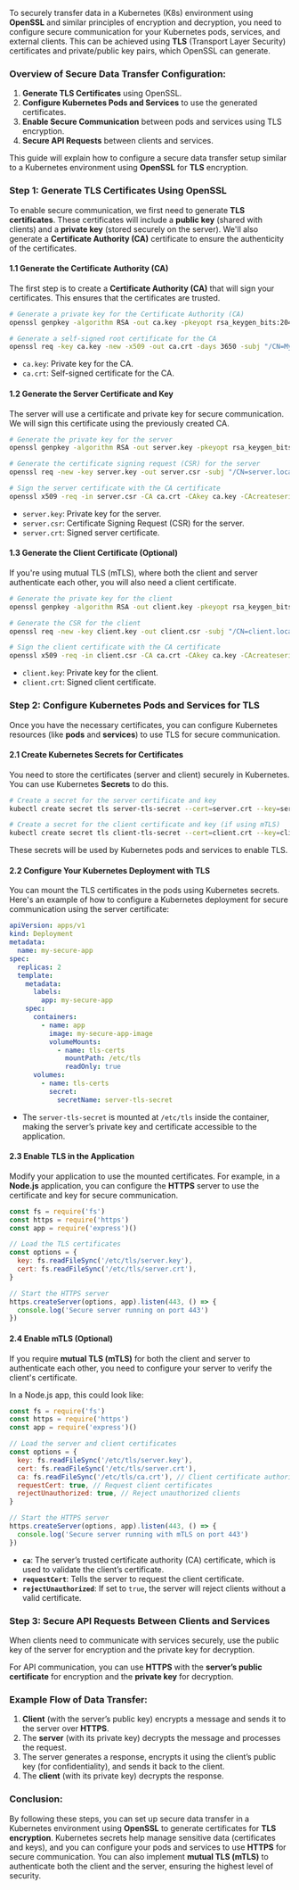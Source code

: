 To securely transfer data in a Kubernetes (K8s) environment using **OpenSSL** and similar principles of encryption and decryption, you need to configure secure communication for your Kubernetes pods, services, and external clients. This can be achieved using **TLS** (Transport Layer Security) certificates and private/public key pairs, which OpenSSL can generate.

### Overview of Secure Data Transfer Configuration:

1. **Generate TLS Certificates** using OpenSSL.
2. **Configure Kubernetes Pods and Services** to use the generated certificates.
3. **Enable Secure Communication** between pods and services using TLS encryption.
4. **Secure API Requests** between clients and services.

This guide will explain how to configure a secure data transfer setup similar to a Kubernetes environment using **OpenSSL** for **TLS** encryption.

### Step 1: Generate TLS Certificates Using OpenSSL

To enable secure communication, we first need to generate **TLS certificates**. These certificates will include a **public key** (shared with clients) and a **private key** (stored securely on the server). We'll also generate a **Certificate Authority (CA)** certificate to ensure the authenticity of the certificates.

#### 1.1 Generate the Certificate Authority (CA)

The first step is to create a **Certificate Authority (CA)** that will sign your certificates. This ensures that the certificates are trusted.

```bash
# Generate a private key for the Certificate Authority (CA)
openssl genpkey -algorithm RSA -out ca.key -pkeyopt rsa_keygen_bits:2048

# Generate a self-signed root certificate for the CA
openssl req -key ca.key -new -x509 -out ca.crt -days 3650 -subj "/CN=MyCA"
```

- `ca.key`: Private key for the CA.
- `ca.crt`: Self-signed certificate for the CA.

#### 1.2 Generate the Server Certificate and Key

The server will use a certificate and private key for secure communication. We will sign this certificate using the previously created CA.

```bash
# Generate the private key for the server
openssl genpkey -algorithm RSA -out server.key -pkeyopt rsa_keygen_bits:2048

# Generate the certificate signing request (CSR) for the server
openssl req -new -key server.key -out server.csr -subj "/CN=server.local"

# Sign the server certificate with the CA certificate
openssl x509 -req -in server.csr -CA ca.crt -CAkey ca.key -CAcreateserial -out server.crt -days 365
```

- `server.key`: Private key for the server.
- `server.csr`: Certificate Signing Request (CSR) for the server.
- `server.crt`: Signed server certificate.

#### 1.3 Generate the Client Certificate (Optional)

If you're using mutual TLS (mTLS), where both the client and server authenticate each other, you will also need a client certificate.

```bash
# Generate the private key for the client
openssl genpkey -algorithm RSA -out client.key -pkeyopt rsa_keygen_bits:2048

# Generate the CSR for the client
openssl req -new -key client.key -out client.csr -subj "/CN=client.local"

# Sign the client certificate with the CA certificate
openssl x509 -req -in client.csr -CA ca.crt -CAkey ca.key -CAcreateserial -out client.crt -days 365
```

- `client.key`: Private key for the client.
- `client.crt`: Signed client certificate.

### Step 2: Configure Kubernetes Pods and Services for TLS

Once you have the necessary certificates, you can configure Kubernetes resources (like **pods** and **services**) to use TLS for secure communication.

#### 2.1 Create Kubernetes Secrets for Certificates

You need to store the certificates (server and client) securely in Kubernetes. You can use Kubernetes **Secrets** to do this.

```bash
# Create a secret for the server certificate and key
kubectl create secret tls server-tls-secret --cert=server.crt --key=server.key

# Create a secret for the client certificate and key (if using mTLS)
kubectl create secret tls client-tls-secret --cert=client.crt --key=client.key
```

These secrets will be used by Kubernetes pods and services to enable TLS.

#### 2.2 Configure Your Kubernetes Deployment with TLS

You can mount the TLS certificates in the pods using Kubernetes secrets. Here's an example of how to configure a Kubernetes deployment for secure communication using the server certificate:

```yaml
apiVersion: apps/v1
kind: Deployment
metadata:
  name: my-secure-app
spec:
  replicas: 2
  template:
    metadata:
      labels:
        app: my-secure-app
    spec:
      containers:
        - name: app
          image: my-secure-app-image
          volumeMounts:
            - name: tls-certs
              mountPath: /etc/tls
              readOnly: true
      volumes:
        - name: tls-certs
          secret:
            secretName: server-tls-secret
```

- The `server-tls-secret` is mounted at `/etc/tls` inside the container, making the server’s private key and certificate accessible to the application.

#### 2.3 Enable TLS in the Application

Modify your application to use the mounted certificates. For example, in a **Node.js** application, you can configure the **HTTPS** server to use the certificate and key for secure communication.

```javascript
const fs = require('fs')
const https = require('https')
const app = require('express')()

// Load the TLS certificates
const options = {
  key: fs.readFileSync('/etc/tls/server.key'),
  cert: fs.readFileSync('/etc/tls/server.crt'),
}

// Start the HTTPS server
https.createServer(options, app).listen(443, () => {
  console.log('Secure server running on port 443')
})
```

#### 2.4 Enable mTLS (Optional)

If you require **mutual TLS (mTLS)** for both the client and server to authenticate each other, you need to configure your server to verify the client's certificate.

In a Node.js app, this could look like:

```javascript
const fs = require('fs')
const https = require('https')
const app = require('express')()

// Load the server and client certificates
const options = {
  key: fs.readFileSync('/etc/tls/server.key'),
  cert: fs.readFileSync('/etc/tls/server.crt'),
  ca: fs.readFileSync('/etc/tls/ca.crt'), // Client certificate authority
  requestCert: true, // Request client certificates
  rejectUnauthorized: true, // Reject unauthorized clients
}

// Start the HTTPS server
https.createServer(options, app).listen(443, () => {
  console.log('Secure server running with mTLS on port 443')
})
```

- **`ca`**: The server’s trusted certificate authority (CA) certificate, which is used to validate the client’s certificate.
- **`requestCert`**: Tells the server to request the client certificate.
- **`rejectUnauthorized`**: If set to `true`, the server will reject clients without a valid certificate.

### Step 3: Secure API Requests Between Clients and Services

When clients need to communicate with services securely, use the public key of the server for encryption and the private key for decryption.

For API communication, you can use **HTTPS** with the **server’s public certificate** for encryption and the **private key** for decryption.

### Example Flow of Data Transfer:

1. **Client** (with the server’s public key) encrypts a message and sends it to the server over **HTTPS**.
2. The **server** (with its private key) decrypts the message and processes the request.
3. The server generates a response, encrypts it using the client’s public key (for confidentiality), and sends it back to the client.
4. The **client** (with its private key) decrypts the response.

### Conclusion:

By following these steps, you can set up secure data transfer in a Kubernetes environment using **OpenSSL** to generate certificates for **TLS encryption**. Kubernetes secrets help manage sensitive data (certificates and keys), and you can configure your pods and services to use **HTTPS** for secure communication. You can also implement **mutual TLS (mTLS)** to authenticate both the client and the server, ensuring the highest level of security.
